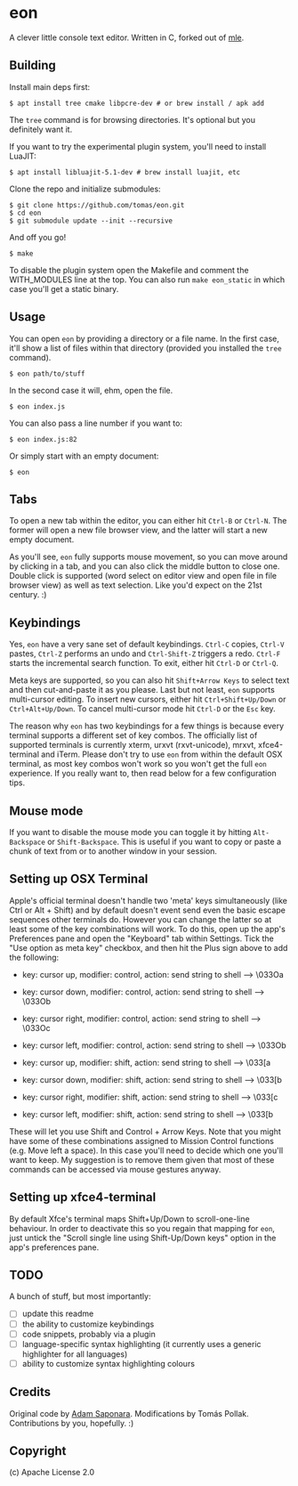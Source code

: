 # eon

A clever little console text editor. Written in C, forked out of [mle](https://github.com/adsr/mle).

## Building

Install main deps first:

    $ apt install tree cmake libpcre-dev # or brew install / apk add

The `tree` command is for browsing directories. It's optional but you definitely want it. 

If you want to try the experimental plugin system, you'll need to install LuaJIT:

    $ apt install libluajit-5.1-dev # brew install luajit, etc

Clone the repo and initialize submodules:

    $ git clone https://github.com/tomas/eon.git
    $ cd eon
    $ git submodule update --init --recursive

And off you go!

    $ make

To disable the plugin system open the Makefile and comment the WITH_MODULES line at the top. You can also run `make eon_static` in which case you'll get a static binary.

## Usage

You can open `eon` by providing a directory or a file name. In the first case, it'll show a list of files within that directory (provided you installed the `tree` command).

    $ eon path/to/stuff

In the second case it will, ehm, open the file.

    $ eon index.js

You can also pass a line number if you want to:

    $ eon index.js:82

Or simply start with an empty document:

    $ eon

## Tabs

To open a new tab within the editor, you can either hit `Ctrl-B` or `Ctrl-N`. The former will open a new file browser view, and the latter will start a new empty document.

As you'll see, `eon` fully supports mouse movement, so you can move around by clicking in a tab, and you can also click the middle button to close one. Double click is supported (word select on editor view and open file in file browser view) as well as text selection. Like you'd expect on the 21st century. :)

## Keybindings

Yes, `eon` have a very sane set of default keybindings. `Ctrl-C` copies, `Ctrl-V` pastes, `Ctrl-Z` performs an undo and `Ctrl-Shift-Z` triggers a redo. `Ctrl-F` starts the incremental search function. To exit, either hit `Ctrl-D` or `Ctrl-Q`.

Meta keys are supported, so you can also hit `Shift+Arrow Keys` to select text and then cut-and-paste it as you please. Last but not least, `eon` supports multi-cursor editing. To insert new cursors, either hit `Ctrl+Shift+Up/Down` or `Ctrl+Alt+Up/Down`. To cancel multi-cursor mode hit `Ctrl-D` or the `Esc` key.

The reason why `eon` has two keybindings for a few things is because every terminal supports a different set of key combos. The officially list of supported terminals is currently xterm, urxvt (rxvt-unicode), mrxvt, xfce4-terminal and iTerm. Please don't try to use `eon` from within the default OSX terminal, as most key combos won't work so you won't get the full `eon` experience. If you really want to, then read below for a few configuration tips.

## Mouse mode

If you want to disable the mouse mode you can toggle it by hitting `Alt-Backspace` or `Shift-Backspace`. This is useful if you want to copy or paste a chunk of text from or to another window in your session.

## Setting up OSX Terminal

Apple's official terminal doesn't handle two 'meta' keys simultaneously (like Ctrl or Alt + Shift) and by default doesn't event send even the basic escape sequences other terminals do. However you can change the latter so at least some of the key combinations will work. To do this, open up the app's Preferences pane and open the "Keyboard" tab within Settings. Tick the "Use option as meta key" checkbox, and then hit the Plus sign above to add the following:

 - key: cursor up,    modifier: control, action: send string to shell --> \033Oa
 - key: cursor down,  modifier: control, action: send string to shell --> \033Ob
 - key: cursor right, modifier: control, action: send string to shell --> \033Oc
 - key: cursor left,  modifier: control, action: send string to shell --> \033Ob

 - key: cursor up,    modifier: shift,   action: send string to shell --> \033[a
 - key: cursor down,  modifier: shift,   action: send string to shell --> \033[b
 - key: cursor right, modifier: shift,   action: send string to shell --> \033[c
 - key: cursor left,  modifier: shift,   action: send string to shell --> \033[b

These will let you use Shift and Control + Arrow Keys. Note that you might have some of these combinations assigned to Mission Control functions (e.g. Move left a space). In this case you'll
need to decide which one you'll want to keep. My suggestion is to remove them given that most of
these commands can be accessed via mouse gestures anyway.

## Setting up xfce4-terminal

By default Xfce's terminal maps Shift+Up/Down to scroll-one-line behaviour. In order to deactivate this so you regain that mapping for `eon`, just untick the "Scroll single line using Shift-Up/Down keys" option in the app's preferences pane.

## TODO

A bunch of stuff, but most importantly:

 - [ ] update this readme
 - [ ] the ability to customize keybindings
 - [ ] code snippets, probably via a plugin
 - [ ] language-specific syntax highlighting (it currently uses a generic highlighter for all languages)
 - [ ] ability to customize syntax highlighting colours

## Credits

Original code by [Adam Saponara](http://github.com/adsr).
Modifications by Tomás Pollak.
Contributions by you, hopefully. :)

## Copyright

(c) Apache License 2.0
